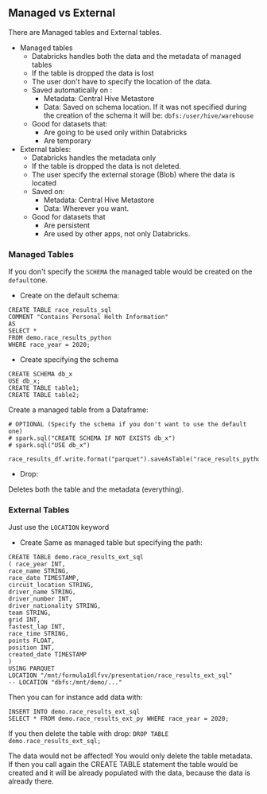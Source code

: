
## Managed vs External

There are Managed tables and External tables.
* Managed tables
	* Databricks handles both the data and the metadata of managed tables
	* If the table is dropped the data is lost
	* The user don't have to specify the location of the data.
	* Saved automatically on :
		* Metadata: Central Hive Metastore
		* Data: Saved on schema location. If it was not specified during the creation of the schema it will be: `dbfs:/user/hive/warehouse`
	* Good for datasets that:
		* Are going to be used only within Databricks
		* Are temporary
* External tables:
	* Databricks handles the metadata only
	* If the table is dropped the data is not deleted.
	* The user specify the external storage (Blob) where the data is located
	* Saved on:
		* Metadata: Central Hive Metastore
		* Data: Wherever you want.
	* Good for datasets that
		* Are persistent
		* Are used by other apps, not only Databricks.


### Managed Tables

If you don't specify the `SCHEMA` the managed table would be created on the `default`one.
* Create on the default schema:
```
CREATE TABLE race_results_sql
COMMENT "Contains Personal Helth Information"
AS
SELECT *
FROM demo.race_results_python
WHERE race_year = 2020;
```

- Create specifying the schema
```
CREATE SCHEMA db_x
USE db_x;
CREATE TABLE table1;
CREATE TABLE table2;
```

Create a managed table from a Dataframe:


```
# OPTIONAL (Specify the schema if you don't want to use the default one)
# spark.sql("CREATE SCHEMA IF NOT EXISTS db_x")
# spark.sql("USE db_x")

race_results_df.write.format("parquet").saveAsTable("race_results_python")

```


* Drop:

Deletes both the table and the metadata (everything).


### External Tables
Just use the `LOCATION` keyword
* Create
Same as managed table but specifying the path:

```
CREATE TABLE demo.race_results_ext_sql
( race_year INT,
race_name STRING,
race_date TIMESTAMP,
circuit_location STRING,
driver_name STRING,
driver_number INT,
driver_nationality STRING,
team STRING,
grid INT,
fastest_lap INT,
race_time STRING,
points FLOAT,
position INT,
created_date TIMESTAMP
)
USING PARQUET
LOCATION "/mnt/formula1dlfvv/presentation/race_results_ext_sql"
-- LOCATION "dbfs:/mnt/demo/..."
```

Then you can for instance add data with: 
```
INSERT INTO demo.race_results_ext_sql
SELECT * FROM demo.race_results_ext_py WHERE race_year = 2020;
```

If you then delete the table with drop:
`DROP TABLE demo.race_results_ext_sql;`

The data would not be affected! You would only delete the table metadata.
If then you call again the CREATE TABLE statement the table would be created and it will be already populated with the data, because the data is already there.






